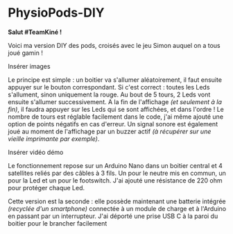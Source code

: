 # PhysioPods-DIY

**Salut #TeamKiné !**

Voici ma version DIY des pods, croisés avec le jeu Simon auquel on a tous joué gamin !

Insérer images

Le principe est simple : un boitier va s'allumer aléatoirement, il faut ensuite appuyer sur le bouton correspondant. Si c'est correct : toutes les Leds s'allument, sinon uniquement la rouge. Au bout de 5 tours, 2 Leds vont ensuite s'allumer successivement. A la fin de l'affichage _(et seulement à la fin)_, il faudra appuyer sur les Leds qui se sont affichées, et dans l'ordre ! Le nombre de tours est réglable facilement dans le code, j'ai même ajouté une option de points négatifs en cas d'erreur. Un signal sonore est également joué au moment de l'affichage par un buzzer actif _(à récupérer sur une vieille imprimante par exemple)_.

Insérer vidéo démo

Le fonctionnement repose sur un Arduino Nano dans un boitier central et 4 satellites reliés par des câbles à 3 fils. Un pour le neutre mis en commun, un pour la Led et un pour le footswitch. J'ai ajouté une résistance de 220 ohm pour protéger chaque Led.

Cette version est la seconde : elle possède maintenant une batterie intégrée _(recyclée d'un smartphone)_ connectée à un module de charge et à l'Arduino en passant par un interrupteur. J'ai déporté une prise USB C à la paroi du boitier pour le brancher facilement

